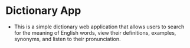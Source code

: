 # Dictionary App

- This is a simple dictionary web application that allows users to search for the meaning of English words, view their definitions, examples, synonyms, and listen to their pronunciation.

